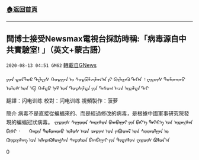 ###  [:house:返回首頁](https://github.com/ourhimalayas/txt)
---

## 閆博士接受Newsmax電視台採訪時稱:「病毒源自中共實驗室! 」（英文+蒙古語）
`2020-08-13 04:51 GM62` [轉載自GNews](https://gnews.org/zh-hant/295143/)

ᠶᠢᠠᠨ ᠳ᠋ᠣᠺᠲ᠋ᠣᠷ ᠲᠧᠯᠸᠢᠰ ᠬᠣᠷᠢᠶᠠᠨ ᠤ ᠰᠤᠷᠪᠤᠯᠵᠢᠯᠠᠭ᠎ᠠ ᠶᠢ ᠬᠦᠯᠢᠶᠡᠬᠦ ᠳᠡᠭᠡᠨ ᠄ ᠸᠢᠷᠦ᠋ᠰ ᠳᠤᠮᠳᠠᠳᠤ ᠤᠯᠤᠰ ᠤᠨ ᠡᠪ ᠬᠠᠮᠲᠤ ᠨᠠᠮ ᠤᠨ ᠲᠤᠷᠰᠢᠯᠲᠠ ᠶᠢᠨ ᠲᠠᠰᠤᠭ ᠠᠴᠠ ᠢᠷᠡᠯᠲᠡ ᠲᠡᠶ

翻譯：闪电训练 校對：闪电训练 視頻製作：菠萝

簡介 病毒不是直接從蝙蝠來的、而是經過修改的病毒，是根據中國軍事研究院發現的蝙蝠冠狀病毒。
ᠸᠢᠷᠦ᠋ᠰ ᠰᠢᠭᠤᠳ ᠰᠠᠷᠢᠰᠤᠨ ᠪᠠᠭᠪᠠᠭᠠᠶ ᠶᠢᠨ ᠪᠡᠶ᠎ᠡ ᠳᠡᠭᠡᠷ᠎ᠡ ᠡᠴᠡ ᠢᠷᠡᠭᠰᠡᠨ ᠪᠢᠰᠢ ᠂      ᠬᠠᠷᠢᠨ ᠳᠤᠮᠳᠠᠳᠤ ᠤᠯᠤᠰ ᠠᠴᠠ ᠴᠡᠷᠢᠭ ᠣᠨ ᠶᠠᠪᠤᠳᠠᠯ ᠤᠨ ᠰᠤᠳᠤᠯᠭᠠᠨ ᠤ ᠬᠦᠷᠢᠶᠡᠯᠡᠩ ᠡᠴᠡ ᠢᠯᠡᠷᠡᠭᠦᠯᠦᠭᠰᠡᠨ ᠰᠠᠷᠢᠰᠤᠨ ᠪᠠᠭᠪᠠᠭᠠᠶ ᠶᠢᠨ ᠲᠢᠲᠢᠮᠯᠢᠭ ᠸᠢᠷᠦ᠋ᠰ ᠪᠣᠯᠤᠨ᠎ᠠ

0
